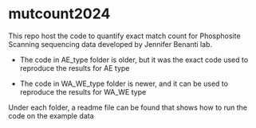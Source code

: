 # mutcount2024

This repo host the code to quantify exact match count for Phosphosite Scanning sequencing data developed by Jennifer Benanti lab.

- The code in AE_type folder is older, but it was the exact code used to reproduce the results for AE type

- The code in WA_WE_type folder is newer, and it can be used to reproduce the results for WA_WE type

Under each folder, a readme file can be found that shows how to run the code on the example data